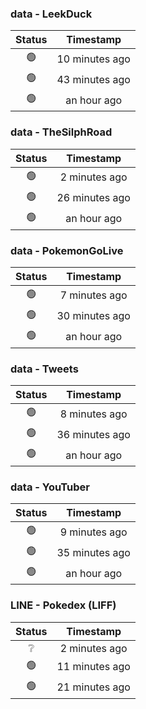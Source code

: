 ### data - LeekDuck
| Status | Timestamp |
|:------:|:---------:|
| 🟢 | 10 minutes ago |
| 🟢 | 43 minutes ago |
| 🟢 | an hour ago |

### data - TheSilphRoad
| Status | Timestamp |
|:------:|:---------:|
| 🟢 | 2 minutes ago |
| 🟢 | 26 minutes ago |
| 🟢 | an hour ago |

### data - PokemonGoLive
| Status | Timestamp |
|:------:|:---------:|
| 🟢 | 7 minutes ago |
| 🟢 | 30 minutes ago |
| 🟢 | an hour ago |

### data - Tweets
| Status | Timestamp |
|:------:|:---------:|
| 🟢 | 8 minutes ago |
| 🟢 | 36 minutes ago |
| 🟢 | an hour ago |

### data - YouTuber
| Status | Timestamp |
|:------:|:---------:|
| 🟢 | 9 minutes ago |
| 🟢 | 35 minutes ago |
| 🟢 | an hour ago |

### LINE - Pokedex (LIFF)
| Status | Timestamp |
|:------:|:---------:|
| ❔ | 2 minutes ago |
| 🟢 | 11 minutes ago |
| 🟢 | 21 minutes ago |

